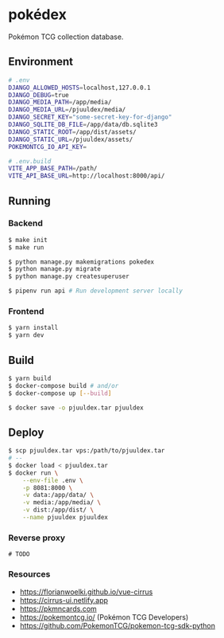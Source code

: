 # pokédex

Pokémon TCG collection database.

## Environment

```sh
# .env
DJANGO_ALLOWED_HOSTS=localhost,127.0.0.1
DJANGO_DEBUG=true
DJANGO_MEDIA_PATH=/app/media/
DJANGO_MEDIA_URL=/pjuuldex/media/
DJANGO_SECRET_KEY="some-secret-key-for-django"
DJANGO_SQLITE_DB_FILE=/app/data/db.sqlite3
DJANGO_STATIC_ROOT=/app/dist/assets/
DJANGO_STATIC_URL=/pjuuldex/assets/
POKEMONTCG_IO_API_KEY=
```
```sh
# .env.build
VITE_APP_BASE_PATH=/path/
VITE_API_BASE_URL=http://localhost:8000/api/
```


## Running

### Backend

```sh
$ make init
$ make run

$ python manage.py makemigrations pokedex
$ python manage.py migrate
$ python manage.py createsuperuser

$ pipenv run api # Run development server locally
```

### Frontend

```sh
$ yarn install
$ yarn dev
```

## Build

```sh
$ yarn build
$ docker-compose build # and/or
$ docker-compose up [--build]

$ docker save -o pjuuldex.tar pjuuldex
```

## Deploy

```sh
$ scp pjuuldex.tar vps:/path/to/pjuuldex.tar
# --
$ docker load < pjuuldex.tar
$ docker run \
    --env-file .env \
    -p 8081:8000 \
    -v data:/app/data/ \
    -v media:/app/media/ \
    -v dist:/app/dist/ \
    --name pjuuldex pjuuldex
```

### Reverse proxy

```nginx
# TODO
```

### Resources

* https://florianwoelki.github.io/vue-cirrus
* https://cirrus-ui.netlify.app
* https://pkmncards.com
* https://pokemontcg.io/ (Pokémon TCG Developers)
* https://github.com/PokemonTCG/pokemon-tcg-sdk-python
